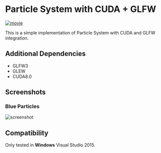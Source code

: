 Particle System with CUDA + GLFW
=========================================================
[![movie](http://img.youtube.com/vi/esgRlYNTks4/0.jpg)](http://www.youtube.com/watch?v=esgRlYNTks4)

This is a simple implementation of Particle System with CUDA and GLFW integration.

Additional Dependencies
--------------------------------------------------------

- GLFW3
- GLEW
- CUDA8.0


Screenshots
--------------------------------------------------------
### Blue Particles
![screenshot](https://github.com/kodai100/ParticleSystemWithCUDA/blob/master/thumbnails/1.jpg)

Compatibility
--------------------------------------------------------
Only tested in **Windows** Visual Studio 2015.
